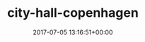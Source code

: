 ---
title:		"city-hall-copenhagen"
type:		"photo"
mediatype:		"upload"
location:		"TBC"
description:		"TBC"
date:		"2017-07-05 13:16:51+00:00"
album:		"city"
filename:		"city-hall-copenhagen.md"
series:		""
cl_public_id:		"city/city-hall-copenhagen"
cl_version:		1520758308
format:		"tiff"
bytes:		7604348
width:		2560
height:		1440
colours:
- "#2D261B"
- "#7A6D54"
- "#C1B6A1"
- "#271B14"
- "#928674"
- "#660101"
- "#360302"
- "#131210"
- "#D5E3E7"
- "#7B5B4A"
- "#BBA783"
- "#0A0702"
- "#1F2321"
- "#CFCEB9"
- "#C7D9CF"
- "#82826E"
exposure_mode:		"Auto"
program:		"Aperture-priority AE"
aperture:		"2.8"
focal_length:		"16.0 mm"
iso:		"800"
shutter_speed:		"1/3200"
metering:		"Spot"
flash:		"Off, Did not fire"
white_balance:		"Custom"
colour_temp:		"4450"
has_crop:		"false"
orientation:		"Horizontal (normal)"
camera_model:		"NIKON D800"
lens_info:		"16mm f/2.8"
artist:		"No artist info"
x_resolution:		"300"
y_resolution:		"300"
---